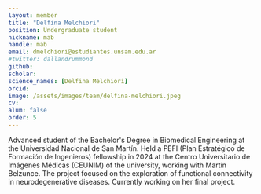 ```yaml
---
layout: member
title: "Delfina Melchiori"
position: Undergraduate student
nickname: mab
handle: mab
email: dmelchiori@estudiantes.unsam.edu.ar
#twitter: dallandrummond
github: 
scholar: 
science_names: [Delfina Melchiori]
orcid: 
image: /assets/images/team/delfina-melchiori.jpeg
cv: 
alum: false
order: 5
---
```


Advanced student of the Bachelor's Degree in Biomedical Engineering at the Universidad Nacional de San Martín. Held a PEFI (Plan Estratégico de Formación de Ingenieros) fellowship in 2024 at the Centro Universitario de Imágenes Médicas (CEUNIM) of the university, working with Martín Belzunce. The project focused on the exploration of functional connectivity in neurodegenerative diseases. Currently working on her final project.
